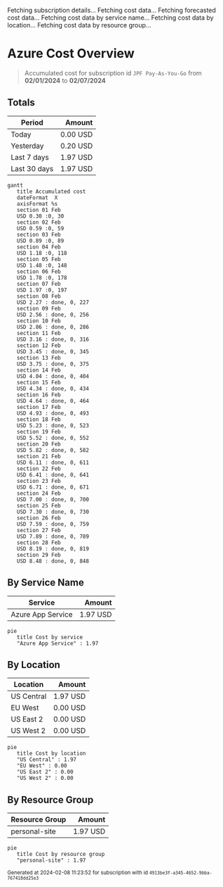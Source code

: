 Fetching subscription details...
Fetching cost data...
Fetching forecasted cost data...
Fetching cost data by service name...
Fetching cost data by location...
Fetching cost data by resource group...
# Azure Cost Overview

> Accumulated cost for subscription id `JPF Pay-As-You-Go` from **02/01/2024** to **02/07/2024**

## Totals

|Period|Amount|
|---|---:|
|Today|0.00 USD|
|Yesterday|0.20 USD|
|Last 7 days|1.97 USD|
|Last 30 days|1.97 USD|

```mermaid
gantt
   title Accumulated cost
   dateFormat  X
   axisFormat %s
   section 01 Feb
   USD 0.30 :0, 30
   section 02 Feb
   USD 0.59 :0, 59
   section 03 Feb
   USD 0.89 :0, 89
   section 04 Feb
   USD 1.18 :0, 118
   section 05 Feb
   USD 1.48 :0, 148
   section 06 Feb
   USD 1.78 :0, 178
   section 07 Feb
   USD 1.97 :0, 197
   section 08 Feb
   USD 2.27 : done, 0, 227
   section 09 Feb
   USD 2.56 : done, 0, 256
   section 10 Feb
   USD 2.86 : done, 0, 286
   section 11 Feb
   USD 3.16 : done, 0, 316
   section 12 Feb
   USD 3.45 : done, 0, 345
   section 13 Feb
   USD 3.75 : done, 0, 375
   section 14 Feb
   USD 4.04 : done, 0, 404
   section 15 Feb
   USD 4.34 : done, 0, 434
   section 16 Feb
   USD 4.64 : done, 0, 464
   section 17 Feb
   USD 4.93 : done, 0, 493
   section 18 Feb
   USD 5.23 : done, 0, 523
   section 19 Feb
   USD 5.52 : done, 0, 552
   section 20 Feb
   USD 5.82 : done, 0, 582
   section 21 Feb
   USD 6.11 : done, 0, 611
   section 22 Feb
   USD 6.41 : done, 0, 641
   section 23 Feb
   USD 6.71 : done, 0, 671
   section 24 Feb
   USD 7.00 : done, 0, 700
   section 25 Feb
   USD 7.30 : done, 0, 730
   section 26 Feb
   USD 7.59 : done, 0, 759
   section 27 Feb
   USD 7.89 : done, 0, 789
   section 28 Feb
   USD 8.19 : done, 0, 819
   section 29 Feb
   USD 8.48 : done, 0, 848
```

## By Service Name

|Service|Amount|
|---|---:|
|Azure App Service|1.97 USD|

```mermaid
pie
   title Cost by service
   "Azure App Service" : 1.97
```

## By Location

|Location|Amount|
|---|---:|
|US Central|1.97 USD|
|EU West|0.00 USD|
|US East 2|0.00 USD|
|US West 2|0.00 USD|

```mermaid
pie
   title Cost by location
   "US Central" : 1.97
   "EU West" : 0.00
   "US East 2" : 0.00
   "US West 2" : 0.00
```

## By Resource Group

|Resource Group|Amount|
|---|---:|
|personal-site|1.97 USD|

```mermaid
pie
   title Cost by resource group
   "personal-site" : 1.97
```

<sup>Generated at 2024-02-08 11:23:52 for subscription with id `4913be3f-a345-4652-9bba-767418dd25e3`</sup>
